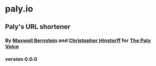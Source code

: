 # paly.io
## Paly's URL shortener
### By [Maxwell Bernstein](http://bernsteinbear.com) and [Christopher Hinstorff](http://chinstorff.com) for [The Paly Voice](http://palyvoice.com)
### version 0.0.0

